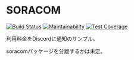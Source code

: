 # SORACOM

[![Build Status](https://travis-ci.com/kawax/arty-soracom.svg?branch=master)](https://travis-ci.com/kawax/arty-soracom)
[![Maintainability](https://api.codeclimate.com/v1/badges/df88d315f6cb5d441906/maintainability)](https://codeclimate.com/github/kawax/arty-soracom/maintainability)
[![Test Coverage](https://api.codeclimate.com/v1/badges/df88d315f6cb5d441906/test_coverage)](https://codeclimate.com/github/kawax/arty-soracom/test_coverage)

利用料金をDiscordに通知のサンプル。

soracomパッケージを分離するかは未定。
